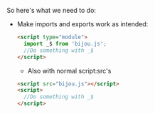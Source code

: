So here's what we need to do:

- Make imports and exports work as intended:
  ```html
  <script type="module">
    import _$ from 'bijou.js';
    //Do something with _$
  </script>
  ```
  - Also with normal script:src's
  ```html
  <script src="bijou.js"></script>
  <script>
    //Do something with _$
  </script>
  ```
